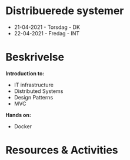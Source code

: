 # Distribuerede systemer
  - 21-04-2021 - Torsdag - DK
  - 22-04-2021 - Fredag - INT


# Beskrivelse
**Introduction to:**

- IT infrastructure
- Distributed Systems
- Design Patterns
- MVC

**Hands on:**
- Docker



# Resources & Activities

